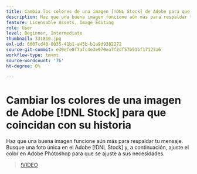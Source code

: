 ```yaml
---
title: Cambia los colores de una imagen [!DNL Stock] de Adobe para que coincidan con tu historia
description: Haz que una buena imagen funcione aún más para respaldar tu mensaje. Busca una foto única en Adobe [!DNL Stock]  y luego ajusta el color en Adobe Photoshop para que se ajuste a tus necesidades
feature: Licensable Assets, Image Editing
role: User
level: Beginner, Intermediate
thumbnail: 331810.jpg
exl-id: 6607cd40-0035-41b1-a45b-b1a9d9382272
source-git-commit: e39efe0f7afc4e3e970ea7f2df57b51bf17123a6
workflow-type: tm+mt
source-wordcount: '76'
ht-degree: 0%

---
```


# Cambiar los colores de una imagen de Adobe [!DNL Stock] para que coincidan con su historia

Haz que una buena imagen funcione aún más para respaldar tu mensaje. Busque una foto única en el Adobe [!DNL Stock] y, a continuación, ajuste el color en Adobe Photoshop para que se ajuste a sus necesidades.

>[!VIDEO](https://video.tv.adobe.com/v/331810?hidetitle=true)
